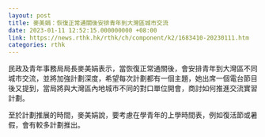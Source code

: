 ```yaml
---
layout: post
title: 麥美娟：恢復正常通關後安排青年到大灣區城市交流
date: 2023-01-11 12:52:15.000000000 +08:00
link: https://news.rthk.hk/rthk/ch/component/k2/1683410-20230111.htm
categories: rthk
---
```


民政及青年事務局局長麥美娟表示，當恢復正常通關後，會安排青年到大灣區不同城市交流，並將加強計劃深度，希望每次計劃都有一個主題，她出席一個電台節目後又提到，當局將與大灣區內地城市不同的對口單位開會，商討如何推進交流實習計劃。

至於計劃推展的時間，麥美娟說，要考慮在學青年的上學時間表，例如復活節或暑假，會有較多計劃推出。
